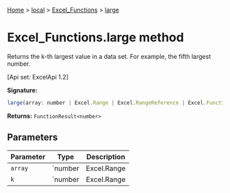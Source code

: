 [Home](./index) &gt; [local](local.md) &gt; [Excel\_Functions](local.excel_functions.md) &gt; [large](local.excel_functions.large.md)

# Excel\_Functions.large method

Returns the k-th largest value in a data set. For example, the fifth largest number. 

 \[Api set: ExcelApi 1.2\]

**Signature:**
```javascript
large(array: number | Excel.Range | Excel.RangeReference | Excel.FunctionResult<any>, k: number | Excel.Range | Excel.RangeReference | Excel.FunctionResult<any>): FunctionResult<number>;
```
**Returns:** `FunctionResult<number>`

## Parameters

|  Parameter | Type | Description |
|  --- | --- | --- |
|  `array` | `number | Excel.Range | Excel.RangeReference | Excel.FunctionResult<any>` |  |
|  `k` | `number | Excel.Range | Excel.RangeReference | Excel.FunctionResult<any>` |  |

